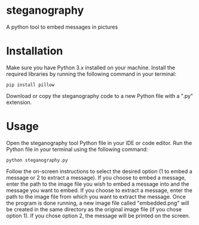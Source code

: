 # steganography
A python tool to embed messages in pictures

# Installation
Make sure you have Python 3.x installed on your machine.
Install the required libraries by running the following command in your terminal:

`pip install pillow`

Download or copy the steganography code to a new Python file with a ".py" extension.

# Usage
Open the steganography tool Python file in your IDE or code editor.
Run the Python file in your terminal using the following command:

`python steganography.py`

Follow the on-screen instructions to select the desired option (1 to embed a message or 2 to extract a message).
If you choose to embed a message, enter the path to the image file you wish to embed a message into and the message you want to embed.
If you choose to extract a message, enter the path to the image file from which you want to extract the message.
Once the program is done running, a new image file called "embedded.png" will be created in the same directory as the original image file (if you chose option 1). If you chose option 2, the message will be printed on the screen.
